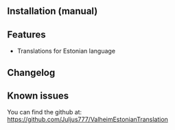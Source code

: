 ﻿## Installation (manual)


## Features
- Translations for Estonian language

## Changelog


## Known issues
You can find the github at: https://github.com/Juljus777/ValheimEstonianTranslation

